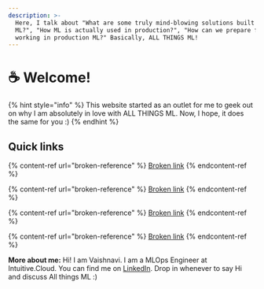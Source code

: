 ```yaml
---
description: >-
  Here, I talk about "What are some truly mind-blowing solutions built with
  ML?", "How ML is actually used in production?", "How can we prepare for
  working in production ML?" Basically, ALL THINGS ML!
---
```


# ☕ Welcome!

{% hint style="info" %}
This website started as an outlet for me to geek out on why I am absolutely in love with ALL THINGS ML. Now, I hope, it does the same for you :)
{% endhint %}

## Quick links

{% content-ref url="broken-reference" %}
[Broken link](broken-reference)
{% endcontent-ref %}

{% content-ref url="broken-reference" %}
[Broken link](broken-reference)
{% endcontent-ref %}

{% content-ref url="broken-reference" %}
[Broken link](broken-reference)
{% endcontent-ref %}

{% content-ref url="broken-reference" %}
[Broken link](broken-reference)
{% endcontent-ref %}

**More about me:** Hi! I am Vaishnavi. I am a MLOps Engineer at Intuitive.Cloud. You can find me on [LinkedIn](https://www.linkedin.com/in/vaishnavisonawane/). Drop in whenever to say Hi and discuss All things ML :)&#x20;
